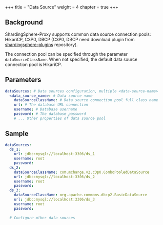 +++
title = "Data Source"
weight = 4
chapter = true
+++

## Background

ShardingSphere-Proxy supports common data source connection pools: HikariCP, C3P0, DBCP (C3P0, DBCP need download plugin from [shardingsphere-plugins](https://github.com/apache/shardingsphere-plugin) repository).

The connection pool can be specified through the parameter `dataSourceClassName`. When not specified, the default data source connection pool is HikariCP.

## Parameters

```yaml
dataSources: # Data sources configuration, multiple <data-source-name> available
  <data_source_name>: # Data source name
    dataSourceClassName: # Data source connection pool full class name
    url: # The database URL connection
    username: # Database username
    password: # The database password
    # ... Other properties of data source pool
```
## Sample

```yaml
dataSources:
  ds_1:
    url: jdbc:mysql://localhost:3306/ds_1
    username: root
    password:
  ds_2:
    dataSourceClassName: com.mchange.v2.c3p0.ComboPooledDataSource
    url: jdbc:mysql://localhost:3306/ds_2
    username: root
    password:
  ds_3:
    dataSourceClassName: org.apache.commons.dbcp2.BasicDataSource
    url: jdbc:mysql://localhost:3306/ds_3
    username: root
    password:
  
  # Configure other data sources
```
